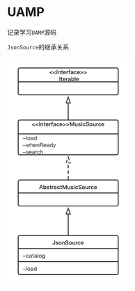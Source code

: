 # UAMP

记录学习`UAMP`源码



`JsonSource`的继承关系

![001](https://github.com/winfredzen/Android-Basic/blob/master/Audio/images/001.png)
